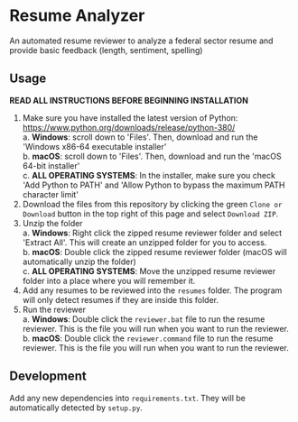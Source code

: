 # Resume Analyzer
An automated resume reviewer to analyze a federal sector resume and provide basic feedback (length, sentiment, spelling)

## Usage
**READ ALL INSTRUCTIONS BEFORE BEGINNING INSTALLATION**
1. Make sure you have installed the latest version of Python: https://www.python.org/downloads/release/python-380/  
    a. __Windows__: scroll down to 'Files'. Then, download and run the 'Windows x86-64 executable installer'  
    b. __macOS__: scroll down to 'Files'. Then, download and run the 'macOS 64-bit installer'  
    c. **ALL OPERATING SYSTEMS**: In the installer, make sure you check 'Add Python to PATH' and 'Allow Python to bypass the maximum PATH        character limit'
2. Download the files from this repository by clicking the green `Clone or Download` button in the top right of this page and select          `Download ZIP`.
3. Unzip the folder  
    a. __Windows__: Right click the zipped resume reviewer folder and select 'Extract All'. This will create an unzipped folder for you to        access.  
    b. __macOS__: Double click the zipped resume reviewer folder (macOS will automatically unzip the folder)  
    c. **ALL OPERATING SYSTEMS**: Move the unzipped resume reviewer folder into a place where you will remember it.
4. Add any resumes to be reviewed into the `resumes` folder. The program will only detect resumes if they are inside this folder.
5. Run the reviewer  
    a. __Windows__: Double click the `reviewer.bat` file to run the resume reviewer. This is the file you will run when you want to run the                reviewer.  
    b. __macOS__: Double click the `reviewer.command` file to run the resume reviewer. This is the file you will run when you want to run the                reviewer.

## Development
Add any new dependencies into `requirements.txt`. They will be automatically detected by `setup.py`.
